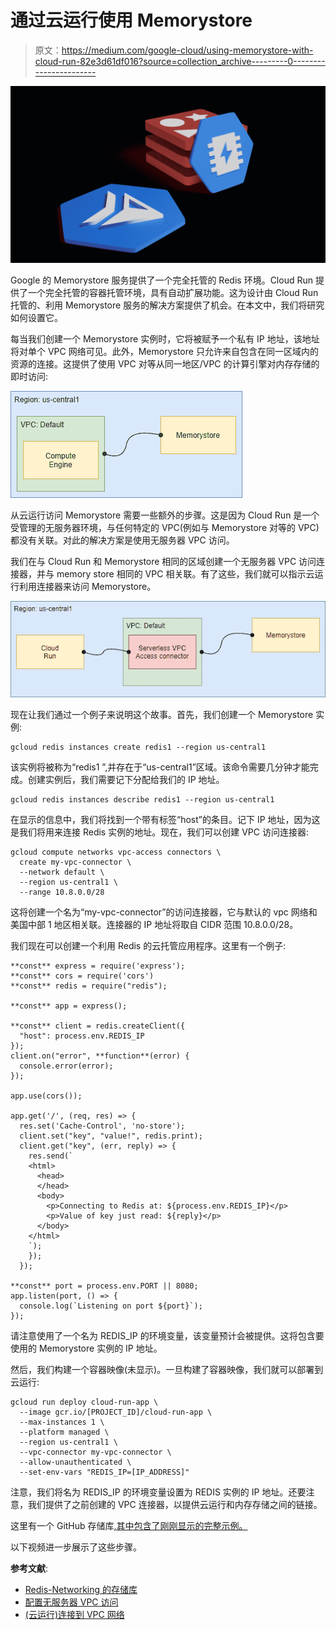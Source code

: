# 通过云运行使用 Memorystore

> 原文：<https://medium.com/google-cloud/using-memorystore-with-cloud-run-82e3d61df016?source=collection_archive---------0----------------------->

![](img/8f25d84ce6f9030a32bdf8f461d949bf.png)

Google 的 Memorystore 服务提供了一个完全托管的 Redis 环境。Cloud Run 提供了一个完全托管的容器托管环境，具有自动扩展功能。这为设计由 Cloud Run 托管的、利用 Memorystore 服务的解决方案提供了机会。在本文中，我们将研究如何设置它。

每当我们创建一个 Memorystore 实例时，它将被赋予一个私有 IP 地址，该地址将对单个 VPC 网络可见。此外，Memorystore 只允许来自包含在同一区域内的资源的连接。这提供了使用 VPC 对等从同一地区/VPC 的计算引擎对内存存储的即时访问:

![](img/f2df0a055184c32b1bd93f41a2e19a7d.png)

从云运行访问 Memorystore 需要一些额外的步骤。这是因为 Cloud Run 是一个受管理的无服务器环境，与任何特定的 VPC(例如与 Memorystore 对等的 VPC)都没有关联。对此的解决方案是使用无服务器 VPC 访问。

我们在与 Cloud Run 和 Memorystore 相同的区域创建一个无服务器 VPC 访问连接器，并与 memory store 相同的 VPC 相关联。有了这些，我们就可以指示云运行利用连接器来访问 Memorystore。

![](img/3d12f27fb873c501ac56eafde31eeb98.png)

现在让我们通过一个例子来说明这个故事。首先，我们创建一个 Memorystore 实例:

```
gcloud redis instances create redis1 --region us-central1
```

该实例将被称为“redis1 ”,并存在于“us-central1”区域。该命令需要几分钟才能完成。创建实例后，我们需要记下分配给我们的 IP 地址。

```
gcloud redis instances describe redis1 --region us-central1
```

在显示的信息中，我们将找到一个带有标签“host”的条目。记下 IP 地址，因为这是我们将用来连接 Redis 实例的地址。现在，我们可以创建 VPC 访问连接器:

```
gcloud compute networks vpc-access connectors \
  create my-vpc-connector \
  --network default \
  --region us-central1 \
  --range 10.8.0.0/28
```

这将创建一个名为“my-vpc-connector”的访问连接器，它与默认的 vpc 网络和美国中部 1 地区相关联。连接器的 IP 地址将取自 CIDR 范围 10.8.0.0/28。

我们现在可以创建一个利用 Redis 的云托管应用程序。这里有一个例子:

```
**const** express = require('express');
**const** cors = require('cors')
**const** redis = require("redis");

**const** app = express();

**const** client = redis.createClient({
  "host": process.env.REDIS_IP
});
client.on("error", **function**(error) {
  console.error(error);
});

app.use(cors());

app.get('/', (req, res) => {
  res.set('Cache-Control', 'no-store');
  client.set("key", "value!", redis.print);
  client.get("key", (err, reply) => {
    res.send(`
    <html>
      <head>
      </head>
      <body>
        <p>Connecting to Redis at: ${process.env.REDIS_IP}</p>
        <p>Value of key just read: ${reply}</p>
      </body>
    </html>
    `);
    });
  });

**const** port = process.env.PORT || 8080;
app.listen(port, () => {
  console.log(`Listening on port ${port}`);
});
```

请注意使用了一个名为 REDIS_IP 的环境变量，该变量预计会被提供。这将包含要使用的 Memorystore 实例的 IP 地址。

然后，我们构建一个容器映像(未显示)。一旦构建了容器映像，我们就可以部署到云运行:

```
gcloud run deploy cloud-run-app \
  --image gcr.io/[PROJECT_ID]/cloud-run-app \
  --max-instances 1 \
  --platform managed \
  --region us-central1 \
  --vpc-connector my-vpc-connector \
  --allow-unauthenticated \
  --set-env-vars "REDIS_IP=[IP_ADDRESS]"
```

注意，我们将名为 REDIS_IP 的环境变量设置为 REDIS 实例的 IP 地址。还要注意，我们提供了之前创建的 VPC 连接器，以提供云运行和内存存储之间的链接。

这里有一个 GitHub 存储库[,其中包含了刚刚显示的完整示例。](https://github.com/kolban-google/accessing-memorystore-from-cloud-run)

以下视频进一步展示了这些步骤。

**参考文献**:

*   [Redis-Networking 的存储库](https://cloud.google.com/memorystore/docs/redis/networking)
*   [配置无服务器 VPC 访问](https://cloud.google.com/vpc/docs/configure-serverless-vpc-access)
*   [(云运行)连接到 VPC 网络](https://cloud.google.com/run/docs/configuring/connecting-vpc)